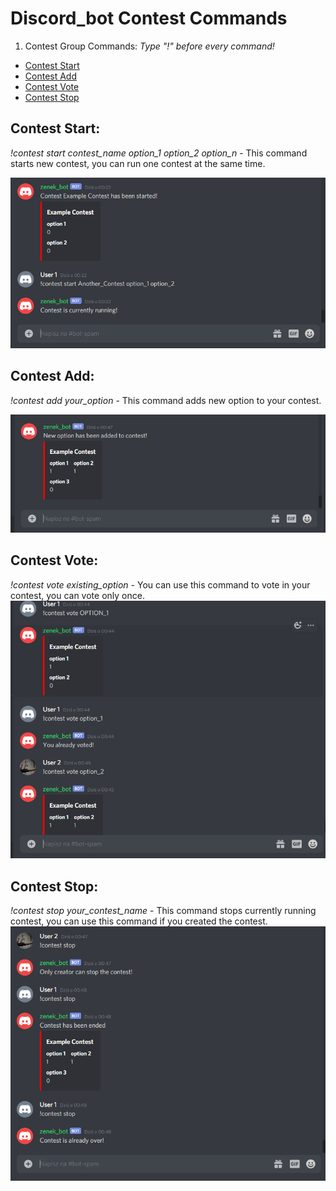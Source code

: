# Discord_bot Contest Commands
1. Contest Group Commands:
*Type "!" before every command!*
* [Contest Start](#contest-start)
* [Contest Add](#contest-add)
* [Contest Vote](#contest-vote)
* [Contest Stop](#contest-stop)

## Contest Start:
*!contest start contest_name option_1 option_2 option_n* - This command starts new contest, you can run one contest at the same time.

![alt text](https://github.com/MichSteczko/discord_bot/blob/master/screenshots/start.PNG "contest start")

## Contest Add:
*!contest add your_option* - This command adds new option to your contest.

![alt text](https://github.com/MichSteczko/discord_bot/blob/master/screenshots/add.PNG "contest add")

## Contest Vote:
*!contest vote existing_option* - You can use this command to vote in your contest, you can vote only once.
![alt text](https://github.com/MichSteczko/discord_bot/blob/master/screenshots/vote.PNG "contest vote")

## Contest Stop:
*!contest stop your_contest_name* - This command stops currently running contest, you can use this command if you created the contest.
![alt text](https://github.com/MichSteczko/discord_bot/blob/master/screenshots/stop.PNG "contest stop")